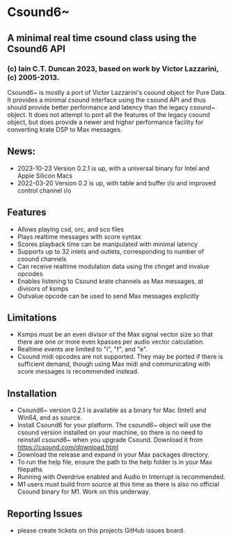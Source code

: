 # Csound6~ 
## A minimal real time csound class using the Csound6 API
### (c) Iain C.T. Duncan 2023, based on work by Victor Lazzarini, (c) 2005-2013.

Csound6~ is mostly a port of Victor Lazzarini's csound object for Pure Data. It provides
a minimal csound interface using the csound API and thus should provide better performance
and latency than the legacy csound~ object. It does not attempt to port all the features
of the legacy csound object, but does provide a newer and higher performance facility for 
converting krate DSP to Max messages.

## News:
- 2023-10-23 Version 0.2.1 is up, with a universal binary for Intel and Apple Silicon Macs
- 2022-03-20 Version 0.2 is up, with table and buffer i/o and improved control channel i/o

## Features
- Allows playing csd, orc, and sco files
- Plays realtime messages with score syntax
- Scores playback time can be manipulated with minimal latency
- Supports up to 32 inlets and outlets, corresponding to number of csound channels
- Can receive realtime modulation data using the chnget and invalue opcodes
- Enables listening to Csound krate channels as Max messages, at divisors of ksmps
- Outvalue opcode can be used to send Max messages explicitly

## Limitations
- Ksmps must be an even divisor of the Max signal vector size so that there are one
  or more even kpasses per audio vector calculation.
- Realtime events are limited to "i", "f", and "e".
- Csound midi opcodes are not supported. They may be ported if there is sufficient demand, though
  using Max midi and communicating with score messages is recommended instead.

## Installation
- Csound6~ version 0.2.1 is available as a binary for Mac (Intel) and Win64, and as source.
- Install Csound6 for your platform. The csound6~ object will use the csound version installed on your machine, so there is no need to reinstall csound6~ when you upgrade Csound. Download it from https://csound.com/download.html
- Download the release and expand in your Max packages directory.
- To run the help file, ensure the path to the help folder is in your Max filepaths
- Running with Overdrive enabled and Audio In Interrupt is recommended.
- M1 users must build from source at this time as there is also no official Csound binary for M1. Work on this underway.

## Reporting Issues
- please create tickets on this projects GitHub issues board.




